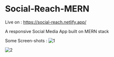 # Social-Reach-MERN

Live on : https://social-reach.netlify.app/

A responsive Social Media App built on MERN stack

Some Screen-shots : 
![1](https://github.com/Ak-here2329/Social-Reach-MERN/assets/71898228/b9df18d4-4fd8-4f5f-93da-eab326891504)


![2](https://github.com/Ak-here2329/Social-Reach-MERN/assets/71898228/75e47c37-a2ec-4e79-80d0-9b4fd59ed08e)

